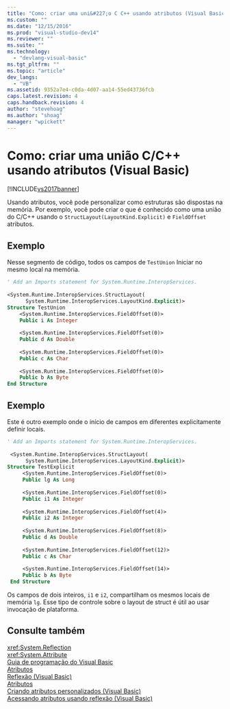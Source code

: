 ```yaml
---
title: "Como: criar uma uni&#227;o C C++ usando atributos (Visual Basic) | Microsoft Docs"
ms.custom: ""
ms.date: "12/15/2016"
ms.prod: "visual-studio-dev14"
ms.reviewer: ""
ms.suite: ""
ms.technology: 
  - "devlang-visual-basic"
ms.tgt_pltfrm: ""
ms.topic: "article"
dev_langs: 
  - "VB"
ms.assetid: 9352a7e4-c0da-4d07-aa14-55ed43736fcb
caps.latest.revision: 4
caps.handback.revision: 4
author: "stevehoag"
ms.author: "shoag"
manager: "wpickett"
---
```

# Como: criar uma uni&#227;o C/C++ usando atributos (Visual Basic)
[!INCLUDE[vs2017banner](../../../../csharp/includes/vs2017banner.md)]

Usando atributos, você pode personalizar como estruturas são dispostas na memória. Por exemplo, você pode criar o que é conhecido como uma união do C\/C\+\+ usando o `StructLayout(LayoutKind.Explicit)` e `FieldOffset` atributos.  
  
## Exemplo  
 Nesse segmento de código, todos os campos de `TestUnion` Iniciar no mesmo local na memória.  
  
```vb  
' Add an Imports statement for System.Runtime.InteropServices.  
  
<System.Runtime.InteropServices.StructLayout(   
      System.Runtime.InteropServices.LayoutKind.Explicit)>   
Structure TestUnion  
    <System.Runtime.InteropServices.FieldOffset(0)>   
    Public i As Integer  
  
    <System.Runtime.InteropServices.FieldOffset(0)>   
    Public d As Double  
  
    <System.Runtime.InteropServices.FieldOffset(0)>   
    Public c As Char  
  
    <System.Runtime.InteropServices.FieldOffset(0)>   
    Public b As Byte  
End Structure  
```  
  
## Exemplo  
 Este é outro exemplo onde o início de campos em diferentes explicitamente definir locais.  
  
```vb  
' Add an Imports statement for System.Runtime.InteropServices.  
  
 <System.Runtime.InteropServices.StructLayout(   
      System.Runtime.InteropServices.LayoutKind.Explicit)>   
Structure TestExplicit  
     <System.Runtime.InteropServices.FieldOffset(0)>   
     Public lg As Long  
  
     <System.Runtime.InteropServices.FieldOffset(0)>   
     Public i1 As Integer  
  
     <System.Runtime.InteropServices.FieldOffset(4)>   
     Public i2 As Integer  
  
     <System.Runtime.InteropServices.FieldOffset(8)>   
     Public d As Double  
  
     <System.Runtime.InteropServices.FieldOffset(12)>   
     Public c As Char  
  
     <System.Runtime.InteropServices.FieldOffset(14)>   
     Public b As Byte  
 End Structure  
```  
  
 Os campos de dois inteiros, `i1` e `i2`, compartilham os mesmos locais de memória `lg`. Esse tipo de controle sobre o layout de struct é útil ao usar invocação de plataforma.  
  
## Consulte também  
 <xref:System.Reflection>   
 <xref:System.Attribute>   
 [Guia de programação do Visual Basic](../../../../visual-basic/programming-guide/index.md)   
 [Atributos](../Topic/Extending%20Metadata%20Using%20Attributes.md)   
 [Reflexão \(Visual Basic\)](../../../../visual-basic/programming-guide/concepts/reflection.md)   
 [Atributos](../../../../visual-basic/language-reference/attributes.md)   
 [Criando atributos personalizados \(Visual Basic\)](../../../../visual-basic/programming-guide/concepts/attributes/creating-custom-attributes.md)   
 [Acessando atributos usando reflexão \(Visual Basic\)](../../../../visual-basic/programming-guide/concepts/attributes/accessing-attributes-by-using-reflection.md)